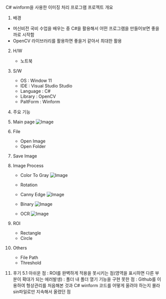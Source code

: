 C# winform을 사용한 이미징 처리 프로그램 
프로젝트 개요 
1. 배경
  - 머신비전 국비 수업을 배우는 중 C#을 활용해서 어떤 프로그램을 만들어보면 좋을까로 시작함
  - OpenCV 라이브러리를 활용하면 좋을거 같아서 최대한 활용

2. H/W
   - 노트북
  
3. S/W
   - OS : Window 11
   - IDE : Visual Studio Studio
   - Language : C#
   - Library : OpenCV
   - PaltForm : Winform
  
4. 주요 기능 
  0. Main page
   ![Image](https://github.com/user-attachments/assets/22ecb04d-d467-49ec-807f-9f965f8e8aa1)
  1. File
     - Open Image
     - Open Folder
  2. Save Image
  3. Image Process
     - Color To Gray
       ![Image](https://github.com/user-attachments/assets/ce684c5e-71a4-4e3e-b767-41efc7f6a8fe)
      
     - Rotation
     - Canny Edge
       ![Image](https://github.com/user-attachments/assets/7ec50561-6294-4473-ad18-8a7534ddc77e)
      
     - Binary
       ![Image](https://github.com/user-attachments/assets/94e27824-f860-4119-8063-8d51b2cd6685)
      
     - OCR
       ![Image](https://github.com/user-attachments/assets/57f9840b-a1e2-4e2e-a352-dba9730cc04a)
  
  4. ROI
     - Rectangle
     - Circle
  5. Others
     - File Path
     - Threshold
5. 후기
    5.1 아쉬운 점
       : ROI를 완벽하게 적용을 못시키는 점(영역을 표시하면 다른 부분이 확대가 되는 에러발생)
       : 폴더 내 폴더 열기 기능을 구현 못한 점
       : Github를 이용하여 형상관리를 처음해본 것과 C# winform 코드를 어떻게 올려야 하는지 몰라 sin파일로만 지속해서 올렸던 점 
  
